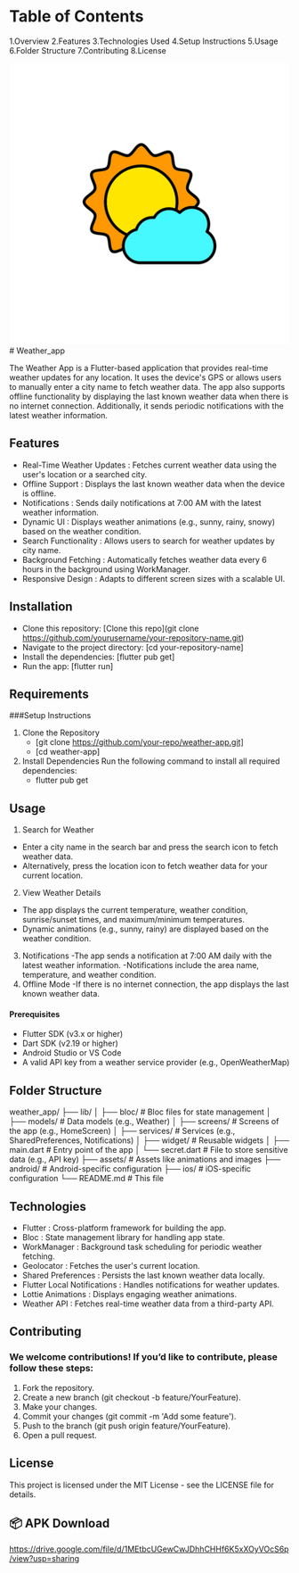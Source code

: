 # Table of Contents

1.Overview
2.Features
3.Technologies Used
4.Setup Instructions
5.Usage
6.Folder Structure
7.Contributing
8.License

![Logo](https://github.com/YoussefElqursh/Weather_app/blob/master/assets/images/weather_app.png?raw=true) # Weather_app

The Weather App is a Flutter-based application that provides real-time weather updates for any location. It uses the device's GPS or allows users to manually enter a city name to fetch weather data. The app also supports offline functionality by displaying the last known weather data when there is no internet connection. Additionally, it sends periodic notifications with the latest weather information.

## Features

- Real-Time Weather Updates : Fetches current weather data using the user's location or a searched city.
- Offline Support : Displays the last known weather data when the device is offline.
- Notifications : Sends daily notifications at 7:00 AM with the latest weather information.
- Dynamic UI : Displays weather animations (e.g., sunny, rainy, snowy) based on the weather condition.
- Search Functionality : Allows users to search for weather updates by city name.
- Background Fetching : Automatically fetches weather data every 6 hours in the background using WorkManager.
- Responsive Design : Adapts to different screen sizes with a scalable UI.
  
## Installation

- Clone this repository: [Clone this repo](git clone https://github.com/yourusername/your-repository-name.git)
- Navigate to the project directory: [cd your-repository-name]
- Install the dependencies: [flutter pub get]
- Run the app: [flutter run]

## Requirements
###Setup Instructions
1. Clone the Repository
    - [git clone https://github.com/your-repo/weather-app.git] 
    - [cd weather-app]
2. Install Dependencies
Run the following command to install all required dependencies:
    - flutter pub get

## Usage

1. Search for Weather
  - Enter a city name in the search bar and press the search icon to fetch weather data.
  - Alternatively, press the location icon to fetch weather data for your current location.
2. View Weather Details
  - The app displays the current temperature, weather condition, sunrise/sunset times, and maximum/minimum temperatures.
  - Dynamic animations (e.g., sunny, rainy) are displayed based on the weather condition.
3. Notifications
  -The app sends a notification at 7:00 AM daily with the latest weather information.
  -Notifications include the area name, temperature, and weather condition.
4. Offline Mode
  -If there is no internet connection, the app displays the last known weather data.

#### Prerequisites
- Flutter SDK (v3.x or higher)
- Dart SDK (v2.19 or higher)
- Android Studio or VS Code
- A valid API key from a weather service provider (e.g., OpenWeatherMap)

## Folder Structure

weather_app/
├── lib/
│   ├── bloc/               # Bloc files for state management
│   ├── models/             # Data models (e.g., Weather)
│   ├── screens/            # Screens of the app (e.g., HomeScreen)
│   ├── services/           # Services (e.g., SharedPreferences, Notifications)
│   ├── widget/             # Reusable widgets
│   ├── main.dart           # Entry point of the app
│   └── secret.dart         # File to store sensitive data (e.g., API key)
├── assets/                 # Assets like animations and images
├── android/                # Android-specific configuration
├── ios/                    # iOS-specific configuration
└── README.md               # This file

## Technologies

- Flutter : Cross-platform framework for building the app.
- Bloc : State management library for handling app state.
- WorkManager : Background task scheduling for periodic weather fetching.
- Geolocator : Fetches the user's current location.
- Shared Preferences : Persists the last known weather data locally.
- Flutter Local Notifications : Handles notifications for weather updates.
- Lottie Animations : Displays engaging weather animations.
- Weather API : Fetches real-time weather data from a third-party API.

## Contributing

### We welcome contributions! If you’d like to contribute, please follow these steps:

1. Fork the repository.
2. Create a new branch (git checkout -b feature/YourFeature).
3. Make your changes.
4. Commit your changes (git commit -m 'Add some feature').
5. Push to the branch (git push origin feature/YourFeature).
6. Open a pull request.

## License

This project is licensed under the MIT License - see the LICENSE file for details.

## 📦 APK Download
https://drive.google.com/file/d/1MEtbcUGewCwJDhhCHHf6K5xXOyVOcS6p/view?usp=sharing
